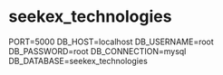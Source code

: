 # seekex_technologies
PORT=5000
DB_HOST=localhost
DB_USERNAME=root
DB_PASSWORD=root
DB_CONNECTION=mysql
DB_DATABASE=seekex_technologies

